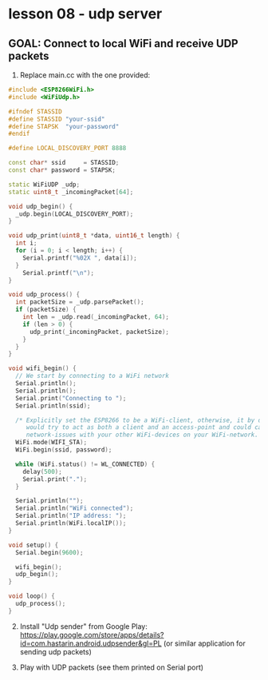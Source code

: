# lesson 08 - udp server

## GOAL: Connect to local WiFi and receive UDP packets

1. Replace main.cc with the one provided:

```cpp
#include <ESP8266WiFi.h>
#include <WiFiUdp.h>

#ifndef STASSID
#define STASSID "your-ssid"
#define STAPSK  "your-password"
#endif

#define LOCAL_DISCOVERY_PORT 8888

const char* ssid     = STASSID;
const char* password = STAPSK;

static WiFiUDP _udp;
static uint8_t _incomingPacket[64];

void udp_begin() {  
  _udp.begin(LOCAL_DISCOVERY_PORT);
}

void udp_print(uint8_t *data, uint16_t length) {
  int i;
  for (i = 0; i < length; i++) {
    Serial.printf("%02X ", data[i]);
  }
    Serial.printf("\n");
}

void udp_process() {
  int packetSize = _udp.parsePacket();
  if (packetSize) {
    int len = _udp.read(_incomingPacket, 64);
    if (len > 0) {
      udp_print(_incomingPacket, packetSize);
    }
  }
}

void wifi_begin() {
  // We start by connecting to a WiFi network
  Serial.println();
  Serial.println();
  Serial.print("Connecting to ");
  Serial.println(ssid);

  /* Explicitly set the ESP8266 to be a WiFi-client, otherwise, it by default,
     would try to act as both a client and an access-point and could cause
     network-issues with your other WiFi-devices on your WiFi-network. */
  WiFi.mode(WIFI_STA);
  WiFi.begin(ssid, password);

  while (WiFi.status() != WL_CONNECTED) {
    delay(500);
    Serial.print(".");
  }

  Serial.println("");
  Serial.println("WiFi connected");
  Serial.println("IP address: ");
  Serial.println(WiFi.localIP());
}

void setup() {
  Serial.begin(9600);

  wifi_begin();
  udp_begin();
}

void loop() {
  udp_process();
}
```

2. Install "Udp sender" from Google Play: https://play.google.com/store/apps/details?id=com.hastarin.android.udpsender&gl=PL (or similar application for sending udp packets)

3. Play with UDP packets (see them printed on Serial port)